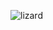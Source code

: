 ![lizard](https://user-images.githubusercontent.com/34660926/113039581-bb150580-918f-11eb-9e44-3412bf14f98a.png)
